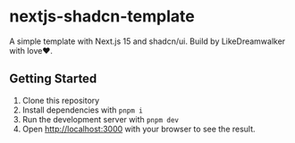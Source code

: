 # nextjs-shadcn-template

A simple template with Next.js 15 and shadcn/ui. Build by LikeDreamwalker with love❤️.

## Getting Started

1. Clone this repository
2. Install dependencies with `pnpm i`
3. Run the development server with `pnpm dev`
4. Open [http://localhost:3000](http://localhost:3000) with your browser to see the result.
